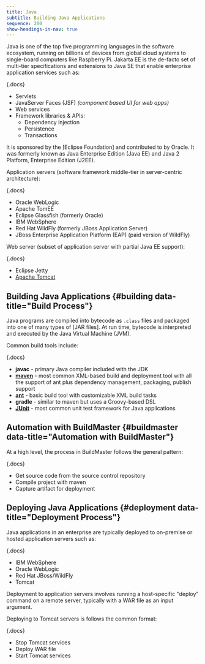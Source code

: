 ```yaml
---
title: Java
subtitle: Building Java Applications
sequence: 200
show-headings-in-nav: true
---
```


Java is one of the top five programming languages in the software ecosystem, running on billions of devices from global cloud systems to single-board computers like Raspberry Pi. 
Jakarta EE is the de-facto set of multi-tier specifications and extensions to Java SE that enable enterprise application services such as:

{.docs}
 - Servlets
 - JavaServer Faces (JSF) *(component based UI for web apps)*
 - Web services
 - Framework libraries & APIs:
   - Dependency injection
   - Persistence
   - Transactions

It is sponsored by the [Eclipse Foundation] and contributed to by Oracle. It was formerly known as Java Enterprise Edition (Java EE) and Java 2 Platform, Enterprise Edition (J2EE).

Application servers (software framework middle-tier in server-centric architecture):

{.docs} 
 - Oracle WebLogic
 - Apache TomEE
 - Eclipse Glassfish (formerly Oracle)
 - IBM WebSphere
 - Red Hat WildFly (formerly JBoss Application Server) 
 - JBoss Enterprise Application Platform (EAP) (paid version of WildFly)

Web server (subset of application server with partial Java EE support):

{.docs}
 - Eclipse Jetty
 - [Apache Tomcat](java/tomcat)

## Building Java Applications {#building data-title="Build Process"}

Java programs are compiled into bytecode as `.class` files and packaged into one of many types of [JAR files]. At run time, bytecode is interpreted and executed by the Java Virtual Machine (JVM).

Common build tools include:

{.docs}
 - **javac** - primary Java compiler included with the JDK
 - [**maven**](java/maven) - most common XML-based build and deployment tool with all the support of ant plus dependency management, packaging, publish support
 - [**ant**](java/ant) - basic build tool with customizable XML build tasks
 - **gradle** - similar to maven but uses a Groovy-based DSL
 - [**JUnit**](java/junit) - most common unit test framework for Java applications

## Automation with BuildMaster {#buildmaster data-title="Automation with BuildMaster"}

At a high level, the process in BuildMaster follows the general pattern:

{.docs}
 - Get source code from the source control repository
 - Compile project with maven
 - Capture artifact for deployment

## Deploying Java Applications {#deployment data-title="Deployment Process"}

Java applications in an enterprise are typically deployed to on-premise or hosted application servers such as:

{.docs}
 - IBM WebSphere
 - Oracle WebLogic
 - Red Hat JBoss/WildFly
 - Tomcat

Deployment to application servers involves running a host-specific "deploy" command on a remote server, typically with a WAR file as an input argument.

Deploying to Tomcat servers is follows the common format:

{.docs}
 - Stop Tomcat services
 - Deploy WAR file
 - Start Tomcat services
